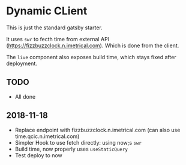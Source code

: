 # Dynamic CLient

This is just the standard gatsby starter.

It uses `swr` to fecth time from external API (<https://fizzbuzzclock.n.imetrical.com>). Which is done from the client.

The `live` component also exposes build time, which stays fixed after deployment.

## TODO

- All done

## 2018-11-18

- Replace endpoint with fizzbuzzclock.n.imetrical.com (can also use time.qcic.n.imetrical.com)
- Simpler Hook to use fetch directly: using now;s `swr`
- Build time, now properly uses `useStaticQuery`
- Test deploy to now
